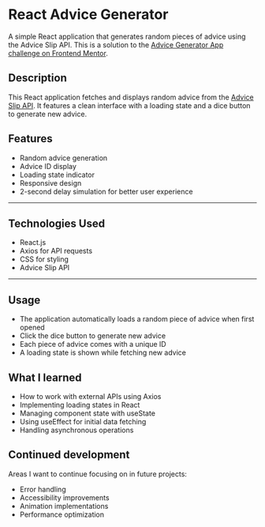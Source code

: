 # React Advice Generator

A simple React application that generates random pieces of advice using the Advice Slip API. This is a solution to the [Advice Generator App challenge on Frontend Mentor](https://www.frontendmentor.io/challenges/advice-generator-app-QdUG-13db).

## Description

This React application fetches and displays random advice from the [Advice Slip API](https://api.adviceslip.com/). It features a clean interface with a loading state and a dice button to generate new advice.

## Features

- Random advice generation
- Advice ID display
- Loading state indicator
- Responsive design
- 2-second delay simulation for better user experience

---

## Technologies Used

- React.js
- Axios for API requests
- CSS for styling
- Advice Slip API

---

## Usage

- The application automatically loads a random piece of advice when first opened
- Click the dice button to generate new advice
- Each piece of advice comes with a unique ID
- A loading state is shown while fetching new advice

## What I learned

- How to work with external APIs using Axios
- Implementing loading states in React
- Managing component state with useState
- Using useEffect for initial data fetching
- Handling asynchronous operations

## Continued development

Areas I want to continue focusing on in future projects:

- Error handling
- Accessibility improvements
- Animation implementations
- Performance optimization
